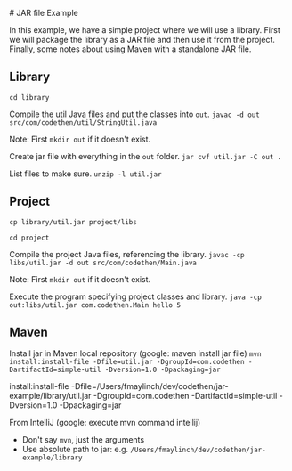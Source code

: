 
# JAR file Example

In this example, we have a simple project where we will use a library.
First we will package the library as a JAR file and then use it from the project.
Finally, some notes about using Maven with a standalone JAR file.

## Library

`cd library`

Compile the util Java files and put the classes into `out`.
`javac -d out src/com/codethen/util/StringUtil.java`

Note: First `mkdir out` if it doesn't exist.

Create jar file with everything in the `out` folder.
`jar cvf util.jar -C out .`

List files to make sure.
`unzip -l util.jar`


## Project

`cp library/util.jar project/libs`

`cd project`

Compile the project Java files, referencing the library.
`javac -cp libs/util.jar -d out src/com/codethen/Main.java`

Note: First `mkdir out` if it doesn't exist.

Execute the program specifying project classes and library.
`java -cp out:libs/util.jar com.codethen.Main hello 5`


## Maven

Install jar in Maven local repository (google: maven install jar file)
`mvn install:install-file -Dfile=util.jar -DgroupId=com.codethen -DartifactId=simple-util -Dversion=1.0 -Dpackaging=jar`

install:install-file -Dfile=/Users/fmaylinch/dev/codethen/jar-example/library/util.jar -DgroupId=com.codethen -DartifactId=simple-util -Dversion=1.0 -Dpackaging=jar

From IntelliJ (google: execute mvn command intellij)
- Don't say `mvn`, just the arguments
- Use absolute path to jar: e.g. `/Users/fmaylinch/dev/codethen/jar-example/library`
